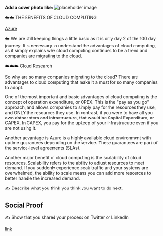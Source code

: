 **Add a cover photo like:**
![placeholder image](https://via.placeholder.com/1200x600)

☁️☁️ THE BENEFITS OF CLOUD COMPUTING

[Azure](https://user-images.githubusercontent.com/102994059/193708106-6a08d922-995a-43b5-b1f6-e7ed81cdadef.jpeg)


☁️ We are still keeping things a little basic as it is only day 2 of the 100 day journey. It is necessary to understand the advantages of cloud computing, as it simply explains why cloud computing continues to be a trend and companies are migrating to the cloud. 


☁️☁️☁️ Cloud Research

So why are so many companies migrating to the cloud? There are advantages to cloud computing that make it a must for so many companies to adopt.

  One of the most important and basic advantages of cloud computing is the concept of operation expenditure, or OPEX. This is the "pay as you go" approach, and allows companies to simply pay for the resources they use, and ONLY the resources they use. In contrast, if you were to have all you own datacenters and infrastructure, that would be Capital Expenditure, or CAPEX. In CAPEX, you pay for the upkeep of your infrastrucutre even if you are not using it. 
  
  Another advantage is Azure is a highly available cloud environment with uptime guarantees depending on the service. These guarantees are part of the service-level agreements (SLAs).

  Another major benefit of cloud computing is the scalability of cloud resources. Scalability refers to the ability to adjust resources to meet demand. If you suddenly experience peak traffic and your systems are overwhelmed, the ability to scale means you can add more resources to better handle the increased demand.





✍️ Describe what you think you think you want to do next.

## Social Proof

✍️ Show that you shared your process on Twitter or LinkedIn

[link](link)
